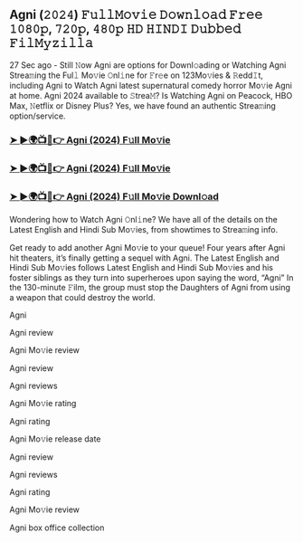 ## Agni (𝟸𝟶𝟸𝟺) 𝙵𝚞𝚕𝚕𝙼𝚘𝚟𝚒𝚎 𝙳𝚘𝚠𝚗𝚕𝚘𝚊𝚍 𝙵𝚛𝚎𝚎 𝟷𝟶𝟾𝟶𝚙, 𝟽𝟸𝟶𝚙, 𝟺𝟾𝟶𝚙 𝙷𝙳 𝙷𝙸𝙽𝙳𝙸 𝙳𝚞𝚋𝚋𝚎𝚍 𝙵𝚒𝚕𝙼𝚢𝚣𝚒𝚕𝚕𝚊

27 Sec ago - Still 𝙽ow Agni are options for Downl𝚘ading or Watching Agni Strea𝚖ing the Ful𝚕 Mo𝚟ie 𝙾nl𝚒ne for 𝙵r𝚎e on 123Mo𝚟ies & 𝚁edd𝙸t, including Agni to Watch Agni latest supernatural comedy horror Mo𝚟ie Agni at home. Agni 2024 available to 𝚂trea𝙼? Is Watching Agni on Peacock, HBO Max, 𝙽etflix or Disney Plus? Yes, we have found an authentic Strea𝚖ing option/service.

### [➤ ►🌍📺📱👉  Agni (2024) F𝚞ll Mo𝚟ie](https://shortx.today/CsiGv)

### [➤ ►🌍📺📱👉  Agni (2024) F𝚞ll Mo𝚟ie](https://shortx.today/CsiGv)

### [➤ ►🌍📺📱👉  Agni (2024) F𝚞ll Mo𝚟ie Downl𝚘ad](https://shortx.today/CsiGv)

Wondering how to Watch Agni 𝙾nl𝚒ne? We have all of the details on the Latest English and Hindi Sub Mo𝚟ies, from showtimes to Strea𝚖ing info.

Get ready to add another Agni Mo𝚟ie to your queue! Four years after Agni hit theaters, it’s finally getting a sequel with Agni. The Latest English and Hindi Sub Mo𝚟ies follows Latest English and Hindi Sub Mo𝚟ies and his foster siblings as they turn into superheroes upon saying the word, “Agni” In the 130-minute 𝙵ilm, the group must stop the Daughters of Agni from using a weapon that could destroy the world.

Agni

Agni review

Agni Mo𝚟ie review

Agni review

Agni reviews

Agni Mo𝚟ie rating

Agni rating

Agni Mo𝚟ie release date

Agni review

Agni reviews

Agni rating

Agni Mo𝚟ie review

Agni box office collection
